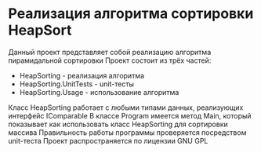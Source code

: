 # Реализация алгоритма сортировки HeapSort

Данный проект представляет собой реализацию алгоритма пирамидальной сортировки
Проект состоит из трёх частей:
 - HeapSorting - реализация алгоритма
 - HeapSorting.UnitTests - unit-тесты
 - HeapSorting.Usage - использование алгоритма

Класс HeapSorting работает с любыми типами данных, реализующих интерфейс IComparable
В классе Program имеется метод Main, который показывает как использовать класс HeapSorting для сортировки массива
Правильность работы программы проверяется посредством unit-теста
Проект распространяется по лицензии GNU GPL
